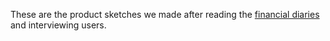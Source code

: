 These are the product sketches we made after reading the [financial diaries](https://github.com/Cash-Economy/BMGF/blob/master/research/US%20Financial%20Diaries%20-%20summary%20of%20families.md) and interviewing users.
